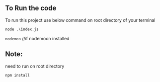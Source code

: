 
## To Run the code

To run this project use below command on root directory of your terminal


  `node .\index.js`
  
  `nodemon` //if nodemoon installed


## Note:
need to run on root directory
```bash
npm install
```


